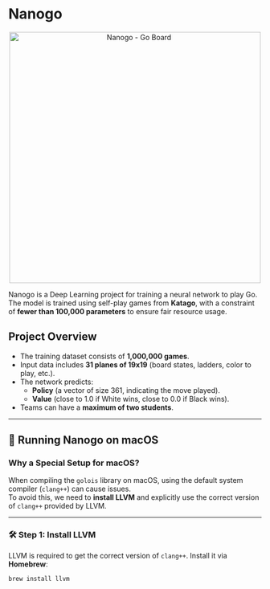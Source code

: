 # Nanogo

<p align="center">
  <img src="img/nanogo.png" alt="Nanogo - Go Board" width="500">
</p>


Nanogo is a Deep Learning project for training a neural network to play Go. The model is trained using self-play games from **Katago**, with a constraint of **fewer than 100,000 parameters** to ensure fair resource usage.

## Project Overview
- The training dataset consists of **1,000,000 games**.
- Input data includes **31 planes of 19x19** (board states, ladders, color to play, etc.).
- The network predicts:
  - **Policy** (a vector of size 361, indicating the move played).
  - **Value** (close to 1.0 if White wins, close to 0.0 if Black wins).
- Teams can have a **maximum of two students**.

---

## 🚀 Running Nanogo on macOS

### **Why a Special Setup for macOS?**  
When compiling the `golois` library on macOS, using the default system compiler (`clang++`) can cause issues.  
To avoid this, we need to **install LLVM** and explicitly use the correct version of `clang++` provided by LLVM.

---

### **🛠 Step 1: Install LLVM**  
LLVM is required to get the correct version of `clang++`. Install it via **Homebrew**:

```bash
brew install llvm
